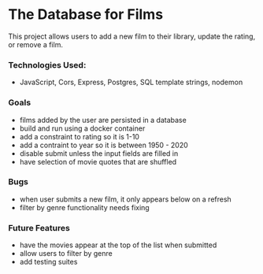# The Database for Films

This project allows users to add a new film to their library, update the rating, or remove a film.

### Technologies Used:
- JavaScript, Cors, Express, Postgres, SQL template strings, nodemon

### Goals
- films added by the user are persisted in a database
- build and run using a docker container
- add a constraint to rating so it is 1-10
- add a contraint to year so it is between 1950 - 2020
- disable submit unless the input fields are filled in
- have selection of movie quotes that are shuffled 

### Bugs
- when user submits a new film, it only appears below on a refresh
- filter by genre functionality needs fixing

### Future Features
- have the movies appear at the top of the list when submitted
- allow users to filter by genre
- add testing suites